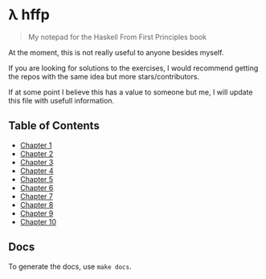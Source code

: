 # λ hffp
> My notepad for the Haskell From First Principles book

At the moment, this is not really useful to anyone besides myself.

If you are looking for solutions to the exercises, I would recommend getting the repos with the same idea but more stars/contributors.

If at some point I believe this has a value to someone but me, I will update this file with usefull information.

## Table of Contents

* [Chapter 1](chapters/chapter-1/exercises.md)
* [Chapter 2](chapters/chapter-2/exercises.md)
* [Chapter 3](chapters/chapter-3/exercises.md)
* [Chapter 4](chapters/chapter-4/exercises.md)
* [Chapter 5](chapters/chapter-5/exercises.md)
* [Chapter 6](chapters/chapter-6/exercises.md)
* [Chapter 7](chapters/chapter-7/exercises.md)
* [Chapter 8](chapters/chapter-8/exercises.md)
* [Chapter 9](chapters/chapter-9/exercises.md)
* [Chapter 10](chapters/chapter-10/exercises.md)

## Docs

To generate the docs, use `make docs`.
